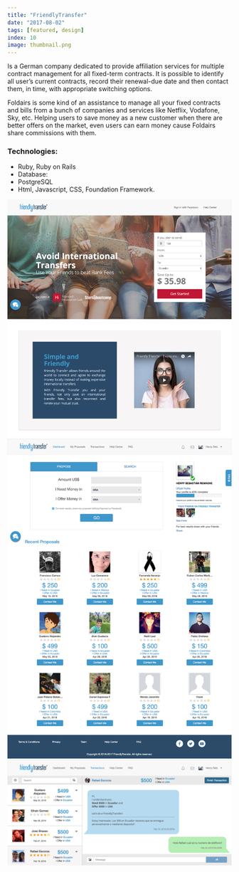 ```yaml
---
title: "FriendlyTransfer"
date: "2017-08-02"
tags: [featured, design]
index: 10
image: thumbnail.png
---
```


Is a German company dedicated to provide affiliation services for multiple contract management for all fixed-term contracts. It is possible to identify all user’s current contracts, record their renewal-due date and then contact them, in time, with appropriate switching options.

Foldairs is some kind of an assistance to manage all your fixed contracts and bills from a bunch of companies and services like Netflix, Vodafone, Sky, etc. Helping users to save money as a new customer when there are better offers on the market, even users can earn money cause Foldairs share commissions with them.

### Technologies:
- Ruby, Ruby on Rails
- Database:
- PostgreSQL
- Html, Javascript, CSS, Foundation Framework.


![Friendly Transfer](./ft-4.png "Friendly Transfer")
![Friendly Transfer](./ft-2.png "Friendly Transfer")
![Friendly Transfer](./ft-3.png "Friendly Transfer")
